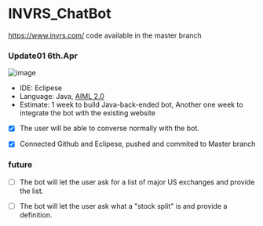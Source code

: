 # INVRS_ChatBot
https://www.invrs.com/
code available in the master branch

### Update01  6th.Apr
![image](https://user-images.githubusercontent.com/55643200/113795921-f9746c80-971b-11eb-8cc5-38bbf6417fd0.png)

- IDE: Eclipese
- Language: Java,  [AIML 2.0](https://howtodoinjava.com/ai/java-aiml-chatbot-example/)
- Estimate: 1 week to build Java-back-ended bot, Another one week to integrate the bot with the existing website
- [X] The user will be able to converse normally with the bot.
- [X] Connected Github and Eclipese, pushed and commited to Master branch 



### future
- [ ] The bot will let the user ask for a list of major US exchanges and provide the list.
- [ ] The bot will let the user ask what a "stock split" is and provide a definition.



